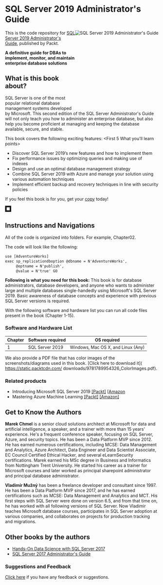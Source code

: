 # SQL Server 2019 Administrator's Guide

<a href="https://www.packtpub.com/product/sql-server-2019-administrator-s-guide-second-edition/9781789954326"><img src="https://static.packt-cdn.com/products/9781789954326/cover/smaller" alt="SQL Server 2019 Administrator's Guide" height="256px" align="right"></a>

This is the code repository for [SQL Server 2019 Administrator's Guide](https://www.packtpub.com/product/sql-server-2019-administrator-s-guide-second-edition/9781789954326), published by Packt.

**A definitive guide for DBAs to implement, monitor, and maintain enterprise database solutions**

## What is this book about?
SQL Server is one of the most popular relational database management systems developed by Microsoft. This second edition of the SQL Server Administrator's Guide will not only teach you how to administer an enterprise database, but also help you become proficient at managing and keeping the database available, secure, and stable.

This book covers the following exciting features: <First 5 What you'll learn points>

* Discover SQL Server 2019’s new features and how to implement them
* Fix performance issues by optimizing queries and making use of indexes
* Design and use an optimal database management strategy
* Combine SQL Server 2019 with Azure and manage your solution using various automation techniques
* Implement efficient backup and recovery techniques in line with security policies

If you feel this book is for you, get your [copy](https://www.amazon.com/dp/1789954320) today!

<a href="https://www.packtpub.com/?utm_source=github&utm_medium=banner&utm_campaign=GitHubBanner"><img src="https://raw.githubusercontent.com/PacktPublishing/GitHub/master/GitHub.png" 
alt="https://www.packtpub.com/" border="5" /></a>


## Instructions and Navigations
All of the code is organized into folders. For example, Chapter02.

The code will look like the following:
```
use [AdventureWorks] 
exec sp_replicationdboption @dbname = N'AdventureWorks',    
     @optname = N'publish',   
     @value = N'true' GO
```

**Following is what you need for this book:**
This book is for database administrators, database developers, and anyone who wants to administer large and multiple databases single-handedly using Microsoft's SQL Server 2019. Basic awareness of database concepts and experience with previous SQL Server versions is required.

With the following software and hardware list you can run all code files present in the book (Chapter 1-15).

### Software and Hardware List

| Chapter  | Software required                   | OS required                        |
| -------- | ------------------------------------| -----------------------------------|
| 1        | SQL Server 2019                    | Windows, Mac OS X, and Linux (Any) |


We also provide a PDF file that has color images of the screenshots/diagrams used in this book. [Click here to download it]( https://static.packtcdn.com/ downloads/9781789954326_ColorImages.pdf).

### Related products <Other books you may enjoy>
* Introducing Microsoft SQL Server 2019 [[Packt]](https://www.packtpub.com/product/introducing-microsoft-sql-server-2019/9781838826215) [[Amazon](https://www.amazon.com/dp/1838826211)
* Mastering Azure Machine Learning [[Packt]](https://www.packtpub.com/product/introducing-microsoft-sql-server-2019/9781838826215) [[Amazon]](https://www.amazon.com/dp/1789807557)

## Get to Know the Authors
**Marek Chmel**
is a senior cloud solutions architect at Microsoft for data and artificial intelligence, a speaker, and a trainer with more than 15 years' experience. He's a frequent conference speaker, focusing on SQL Server, Azure, and security topics. He has been a Data Platform MVP since 2012. He has earned numerous certifications, including MCSE: Data Management and Analytics, Azure Architect, Data Engineer and Data Scientist Associate, EC Council Certified Ethical Hacker, and several eLearnSecurity certifications. Marek earned his MSc degree in Business and Informatics from Nottingham Trent University. He started his career as a trainer for Microsoft courses and later worked as principal sharepoint administrator and principal database administrator.

**Vladimír Mužný**
has been a freelance developer and consultant since 1997. He has been a Data Platform MVP since 2017, and he has earned certifications such as MCSE: Data Management and Analytics and MCT. His first steps with SQL Server were done on version 6.5, and from that time on, he has worked with all following versions of SQL Server. Now Vladimir teaches Microsoft database courses, participates in SQL Server adoption at various companies, and collaborates on projects for production tracking and migrations.


## Other books by the authors
* [Hands-On Data Science with SQL Server 2017](https://www.packtpub.com/product/hands-on-data-science-with-sql-server-2017/9781788996341)
* [SQL Server 2017 Administrator's Guide](https://www.packtpub.com/product/sql-server-2017-administrator-s-guide/9781786462541)

### Suggestions and Feedback
[Click here](https://docs.google.com/forms/d/e/1FAIpQLSdy7dATC6QmEL81FIUuymZ0Wy9vH1jHkvpY57OiMeKGqib_Ow/viewform) if you have any feedback or suggestions.

